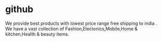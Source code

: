# github
We provide best products with lowest price range free shipping to india . We have a vast collection of Fashion,Electonics,Mobile,Home &amp; kitchen,Health &amp; beauty items.
